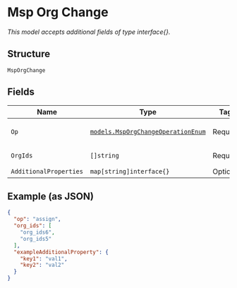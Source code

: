 
# Msp Org Change

*This model accepts additional fields of type interface{}.*

## Structure

`MspOrgChange`

## Fields

| Name | Type | Tags | Description |
|  --- | --- | --- | --- |
| `Op` | [`models.MspOrgChangeOperationEnum`](../../doc/models/msp-org-change-operation-enum.md) | Required | enum: `assign`, `unassign` |
| `OrgIds` | `[]string` | Required | List of org_id |
| `AdditionalProperties` | `map[string]interface{}` | Optional | - |

## Example (as JSON)

```json
{
  "op": "assign",
  "org_ids": [
    "org_ids6",
    "org_ids5"
  ],
  "exampleAdditionalProperty": {
    "key1": "val1",
    "key2": "val2"
  }
}
```

